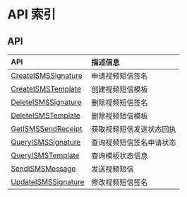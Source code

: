 # API 索引

## API

| API | 描述信息 |
|:---|:---|
|[CreateISMSSignature](api/isms-api/create_isms_signature)|申请视频短信签名|
|[CreateISMSTemplate](api/isms-api/create_isms_template)|创建视频短信模板|
|[DeleteISMSSignature](api/isms-api/delete_isms_signature)|删除视频短信签名|
|[DeleteISMSTemplate](api/isms-api/delete_isms_template)|删除视频短信模板|
|[GetISMSSendReceipt](api/isms-api/get_isms_send_receipt)|获取视频短信发送状态回执|
|[QueryISMSSignature](api/isms-api/query_isms_signature)|查询视频短信签名申请状态|
|[QueryISMSTemplate](api/isms-api/query_isms_template)|查询模板状态信息|
|[SendISMSMessage](api/isms-api/send_isms_message)|发送视频短信|
|[UpdateISMSSignature](api/isms-api/update_isms_signature)|修改视频短信签名|
